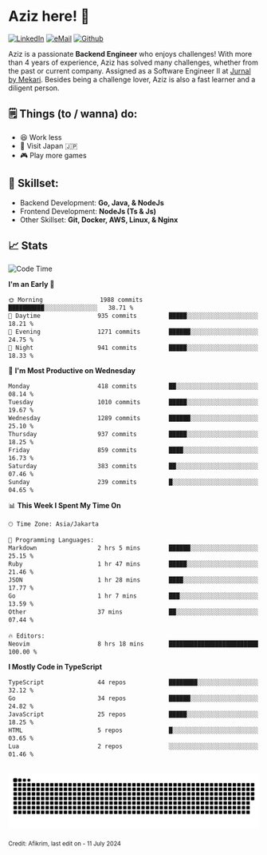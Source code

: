 # Aziz here! 👋

[![LinkedIn](https://img.shields.io/static/v1?message=afikrim&logo=linkedin&label=&color=0077B5&logoColor=white&labelColor=&style=for-the-badge)](https://www.linkedin.com/in/afikrim)
[![eMail](https://img.shields.io/static/v1?message=afikrim10@gmail.com&logo=gmail&label=&color=D14836&logoColor=white&labelColor=&style=for-the-badge)](mailto:afikrim10@gmail.com)
[![Github](https://komarev.com/ghpvc/?username=afikrim&label=Visitors&style=for-the-badge)](https://www.github.com/afikrim)

<!--Introduction-->
Aziz is a passionate **Backend Engineer** who enjoys challenges! With more than 4 years of experience, Aziz has solved many challenges, whether from the past or current company. Assigned as a Software Engineer II at [Jurnal by Mekari](https://jurnal.id). Besides being a challenge lover, Aziz is also a fast learner and a diligent person.

<!--Things TODO-->
## 🗒️ Things (to / wanna) do:

- 😆 Work less
- 🚀 Visit Japan 🇯🇵
- 🎮 Play more games

<!--Skillset-->
## 🏅 Skillset:

- Backend Development: **Go, Java, & NodeJs**
- Frontend Development: **NodeJs (Ts & Js)**
- Other Skillset: **Git, Docker, AWS, Linux, & Nginx**

## 📈 Stats  

<!--START_SECTION:waka-->
![Code Time](http://img.shields.io/badge/Code%20Time-2%2C018%20hrs%2055%20mins-blue)

**I'm an Early 🐤** 

```text
🌞 Morning                1988 commits        ██████████░░░░░░░░░░░░░░░   38.71 % 
🌆 Daytime                935 commits         █████░░░░░░░░░░░░░░░░░░░░   18.21 % 
🌃 Evening                1271 commits        ██████░░░░░░░░░░░░░░░░░░░   24.75 % 
🌙 Night                  941 commits         █████░░░░░░░░░░░░░░░░░░░░   18.33 % 
```
📅 **I'm Most Productive on Wednesday** 

```text
Monday                   418 commits         ██░░░░░░░░░░░░░░░░░░░░░░░   08.14 % 
Tuesday                  1010 commits        █████░░░░░░░░░░░░░░░░░░░░   19.67 % 
Wednesday                1289 commits        ██████░░░░░░░░░░░░░░░░░░░   25.10 % 
Thursday                 937 commits         █████░░░░░░░░░░░░░░░░░░░░   18.25 % 
Friday                   859 commits         ████░░░░░░░░░░░░░░░░░░░░░   16.73 % 
Saturday                 383 commits         ██░░░░░░░░░░░░░░░░░░░░░░░   07.46 % 
Sunday                   239 commits         █░░░░░░░░░░░░░░░░░░░░░░░░   04.65 % 
```


📊 **This Week I Spent My Time On** 

```text
🕑︎ Time Zone: Asia/Jakarta

💬 Programming Languages: 
Markdown                 2 hrs 5 mins        ██████░░░░░░░░░░░░░░░░░░░   25.15 % 
Ruby                     1 hr 47 mins        █████░░░░░░░░░░░░░░░░░░░░   21.46 % 
JSON                     1 hr 28 mins        ████░░░░░░░░░░░░░░░░░░░░░   17.77 % 
Go                       1 hr 7 mins         ███░░░░░░░░░░░░░░░░░░░░░░   13.59 % 
Other                    37 mins             ██░░░░░░░░░░░░░░░░░░░░░░░   07.44 % 

🔥 Editors: 
Neovim                   8 hrs 18 mins       █████████████████████████   100.00 % 
```

**I Mostly Code in TypeScript** 

```text
TypeScript               44 repos            ████████░░░░░░░░░░░░░░░░░   32.12 % 
Go                       34 repos            ██████░░░░░░░░░░░░░░░░░░░   24.82 % 
JavaScript               25 repos            █████░░░░░░░░░░░░░░░░░░░░   18.25 % 
HTML                     5 repos             █░░░░░░░░░░░░░░░░░░░░░░░░   03.65 % 
Lua                      2 repos             ░░░░░░░░░░░░░░░░░░░░░░░░░   01.46 % 
```




<!--END_SECTION:waka-->


<br clear="both">

<div align="center">
  <img src="https://raw.githubusercontent.com/afikrim/afikrim/output/snake.svg" alt="Snake animation" />
</div>


<sub>Credit: Afikrim, last edit on - 11 July 2024</sub>
